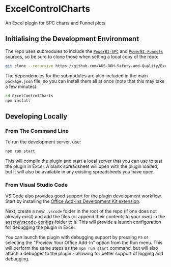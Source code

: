 # ExcelControlCharts
An Excel plugin for SPC charts and Funnel plots

## Initialising the Development Environment

The repo uses submodules to include the [`PowerBI-SPC`](https://github.com/AUS-DOH-Safety-and-Quality/PowerBI-SPC) and [`PowerBI-Funnels`](https://github.com/AUS-DOH-Safety-and-Quality/PowerBI-Funnels) sources, so be sure to clone those when setting a local copy of the repo:

```bash
git clone --recursive https://github.com/AUS-DOH-Safety-and-Quality/ExcelControlCharts
```

The dependencies for the submodules are also included in the main `package.json` file, so you can install them all at once (note that this may take a few minutes):

```bash
cd ExcelControlCharts
npm install
```

## Developing Locally

### From The Command Line

To run the development server, use:

```bash
npm run start
```

This will compile the plugin and start a local server that you can use to test the plugin in Excel. A blank spreadsheet will open with the plugin loaded, but it will also be available in any existing spreadsheets you have open.

### From Visual Studio Code

VS Code also provides good support for the plugin development workflow. Start by installing the [Office Add-ins Development Kit extension](https://marketplace.visualstudio.com/items?itemName=msoffice.microsoft-office-add-in-debugger).

Next, create a new `.vscode` folder in the root of the repo (if one does not already exist) and add the files (or append their contents to your own) in the [assets/vscode-configs](assets/vscode-configs) folder to it. This will provide a launch configuration for debugging the plugin in Excel.

You can launch the plugin with debugging support by pressing `F5` or selecting the "Preview Your Office Add-In" option from the Run menu. This will perform the same steps as the `npm run start` command, but will also attach a debugger to the plugin - allowing for better support of logging and debugging.
